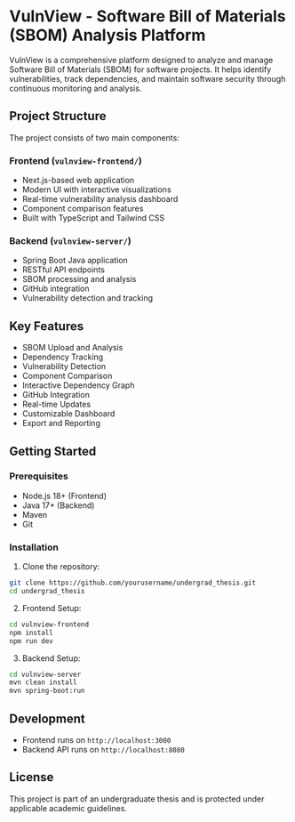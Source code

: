 # VulnView - Software Bill of Materials (SBOM) Analysis Platform

VulnView is a comprehensive platform designed to analyze and manage Software Bill of Materials (SBOM) for software projects. It helps identify vulnerabilities, track dependencies, and maintain software security through continuous monitoring and analysis.

## Project Structure

The project consists of two main components:

### Frontend (`vulnview-frontend/`)
- Next.js-based web application
- Modern UI with interactive visualizations
- Real-time vulnerability analysis dashboard
- Component comparison features
- Built with TypeScript and Tailwind CSS

### Backend (`vulnview-server/`)
- Spring Boot Java application
- RESTful API endpoints
- SBOM processing and analysis
- GitHub integration
- Vulnerability detection and tracking

## Key Features

- SBOM Upload and Analysis
- Dependency Tracking
- Vulnerability Detection
- Component Comparison
- Interactive Dependency Graph
- GitHub Integration
- Real-time Updates
- Customizable Dashboard
- Export and Reporting

## Getting Started

### Prerequisites
- Node.js 18+ (Frontend)
- Java 17+ (Backend)
- Maven
- Git

### Installation

1. Clone the repository:
```bash
git clone https://github.com/yourusername/undergrad_thesis.git
cd undergrad_thesis
```

2. Frontend Setup:
```bash
cd vulnview-frontend
npm install
npm run dev
```

3. Backend Setup:
```bash
cd vulnview-server
mvn clean install
mvn spring-boot:run
```

## Development

- Frontend runs on `http://localhost:3000`
- Backend API runs on `http://localhost:8080`

## License

This project is part of an undergraduate thesis and is protected under applicable academic guidelines.